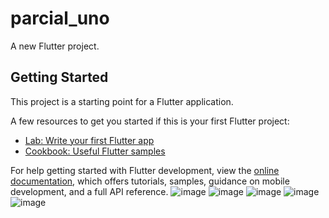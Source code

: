# parcial_uno

A new Flutter project.

## Getting Started

This project is a starting point for a Flutter application.

A few resources to get you started if this is your first Flutter project:

- [Lab: Write your first Flutter app](https://docs.flutter.dev/get-started/codelab)
- [Cookbook: Useful Flutter samples](https://docs.flutter.dev/cookbook)

For help getting started with Flutter development, view the
[online documentation](https://docs.flutter.dev/), which offers tutorials,
samples, guidance on mobile development, and a full API reference.
![image](https://github.com/user-attachments/assets/255c76ce-4e4b-4750-800b-631a9731b465)
![image](https://github.com/user-attachments/assets/203cb5e0-0607-4628-b952-59a56127ab6b)
![image](https://github.com/user-attachments/assets/d1c0d379-4c49-4037-b7a4-cd078ff7c108)
![image](https://github.com/user-attachments/assets/cf56c8bb-f331-487b-b9e3-a1d54873396d)
![image](https://github.com/user-attachments/assets/51fc7b0a-a930-4668-9653-d0d3da1efa5f)



